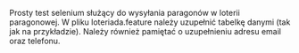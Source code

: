 
Prosty test selenium służący do wysyłania paragonów w loterii paragonowej.
W pliku loteriada.feature należy uzupełnić tabelkę danymi (tak jak na przykładzie).
Należy również pamiętać o uzupełnieniu adresu email oraz telefonu.
